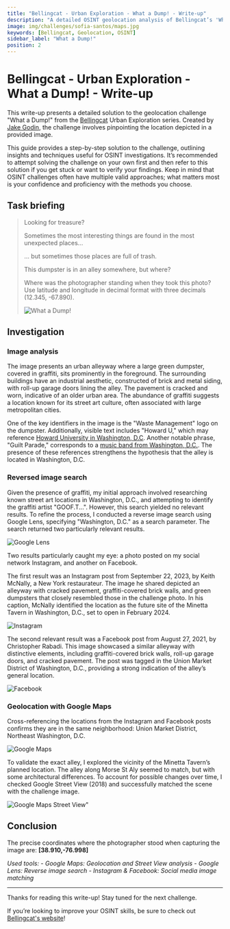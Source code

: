 ```yaml
---
title: "Bellingcat - Urban Exploration - What a Dump! - Write-up"
description: "A detailed OSINT geolocation analysis of Bellingcat’s 'What a Dump!' challenge, using image clues, reverse search, and mapping tools to pinpoint the exact location"
image: img/challenges/sofia-santos/maps.jpg
keywords: [Bellingcat, Geolocation, OSINT]
sidebar_label: "What a Dump!"
position: 2
---
```


# Bellingcat - Urban Exploration - What a Dump! - Write-up

This write-up presents a detailed solution to the geolocation challenge "What a Dump!" from the [Bellingcat](https://challenge.bellingcat.com/) Urban Exploration series. Created by [Jake Godin](https://www.bellingcat.com/author/jakegodin/), the challenge involves pinpointing the location depicted in a provided image.

This guide provides a step-by-step solution to the challenge, outlining insights and techniques useful for OSINT investigations. It’s recommended to attempt solving the challenge on your own first and then refer to this solution if you get stuck or want to verify your findings. Keep in mind that OSINT challenges often have multiple valid approaches; what matters most is your confidence and proficiency with the methods you choose.

## Task briefing

> Looking for treasure?
>
> Sometimes the most interesting things are found in the most unexpected places...
>
> ... but sometimes those places are full of trash.
>
> This dumpster is in an alley somewhere, but where?
>
> Where was the photographer standing when they took this photo? Use latitude and longitude in decimal format with three decimals (12.345, -67.890).
>
> ![What a Dump!](/img/challenges/bellingcat/urban-exploration/what-a-dump-1.jpg "What a Dump!")

## Investigation

### Image analysis

The image presents an urban alleyway where a large green dumpster, covered in graffiti, sits prominently in the foreground. The surrounding buildings have an industrial aesthetic, constructed of brick and metal siding, with roll-up garage doors lining the alley. The pavement is cracked and worn, indicative of an older urban area. The abundance of graffiti suggests a location known for its street art culture, often associated with large metropolitan cities.

One of the key identifiers in the image is the "Waste Management" logo on the dumpster. Additionally, visible text includes "Howard U," which may reference [Howard University in Washington, D.C](https://en.wikipedia.org/wiki/Howard_University). Another notable phrase, "Guilt Parade," corresponds to a [music band from Washington, D.C.](https://guiltparade.bandcamp.com/music). The presence of these references strengthens the hypothesis that the alley is located in Washington, D.C.

### Reversed image search

Given the presence of graffiti, my initial approach involved researching known street art locations in Washington, D.C., and attempting to identify the graffiti artist "GOOF.T...". However, this search yielded no relevant results. To refine the process, I conducted a reverse image search using Google Lens, specifying "Washington, D.C." as a search parameter. The search returned two particularly relevant results.

![Google Lens](/img/challenges/bellingcat/urban-exploration/what-a-dump-2.png "Google Lens")

Two results particularly caught my eye: a photo posted on my social network Instagram, and another on Facebook.

The first result was an Instagram post from September 22, 2023, by Keith McNally, a New York restaurateur. The image he shared depicted an alleyway with cracked pavement, graffiti-covered brick walls, and green dumpsters that closely resembled those in the challenge photo. In his caption, McNally identified the location as the future site of the Minetta Tavern in Washington, D.C., set to open in February 2024.

![Instagram](/img/challenges/bellingcat/urban-exploration/what-a-dump-3.png "Instagram")

The second relevant result was a Facebook post from August 27, 2021, by Christopher Rabadi. This image showcased a similar alleyway with distinctive elements, including graffiti-covered brick walls, roll-up garage doors, and cracked pavement. The post was tagged in the Union Market District of Washington, D.C., providing a strong indication of the alley’s general location.

![Facebook](/img/challenges/bellingcat/urban-exploration/what-a-dump-4.png "Facebook")

### Geolocation with Google Maps

Cross-referencing the locations from the Instagram and Facebook posts confirms they are in the same neighborhood: Union Market District, Northeast Washington, D.C.

![Google Maps](/img/challenges/bellingcat/urban-exploration/what-a-dump-5.png "Google Maps")

To validate the exact alley, I explored the vicinity of the Minetta Tavern’s planned location. The alley along Morse St Aly seemed to match, but with some architectural differences. To account for possible changes over time, I checked Google Street View (2018) and successfully matched the scene with the challenge image.

![Google Maps Street View"](/img/challenges/bellingcat/urban-exploration/what-a-dump-5.png "Google Maps Street View")

## Conclusion

The precise coordinates where the photographer stood when capturing the image are: **[38.910,-76.998]**

<em>
Used tools:
- Google Maps: Geolocation and Street View analysis
- Google Lens: Reverse image search
- Instagram & Facebook: Social media image matching
</em>

---

Thanks for reading this write-up! Stay tuned for the next challenge.

If you’re looking to improve your OSINT skills, be sure to check out [Bellingcat's website](https://www.bellingcat.com/)!
